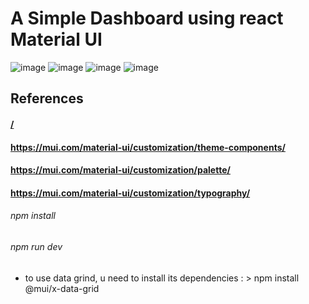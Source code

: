 # A Simple Dashboard using react Material UI

![image](https://github.com/AlaaDuridi/muiDashboard/assets/51034664/8f57d9eb-cf2a-4562-a76a-2b859bd325b9)
![image](https://github.com/AlaaDuridi/muiDashboard/assets/51034664/3145d25e-73af-4b09-926d-245bf042569a)
![image](https://github.com/AlaaDuridi/muiDashboard/assets/51034664/aa7b26a7-3230-4258-8292-09c751304507)
![image](https://github.com/AlaaDuridi/muiDashboard/assets/51034664/e3f9be95-921e-4cf3-a490-f4db5aac88f8)



## References

#### [/](https://mui.com/store/previews/paperbase/)

#### https://mui.com/material-ui/customization/theme-components/

#### https://mui.com/material-ui/customization/palette/

#### https://mui.com/material-ui/customization/typography/

###### npm install
###### npm run dev

- to use data grind, u need to install its dependencies : > npm install @mui/x-data-grid
